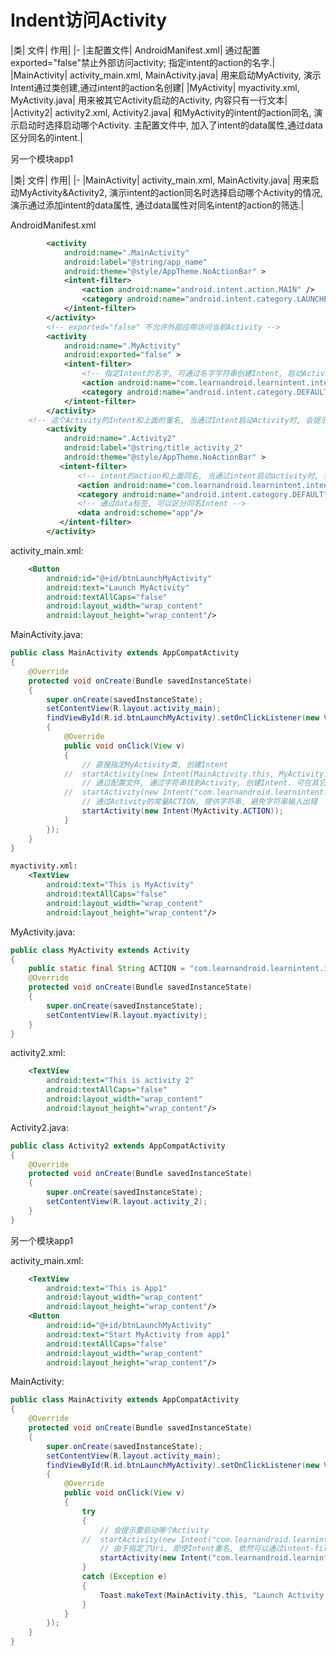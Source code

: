 # Indent访问Activity

|类| 文件| 作用|
|-
|主配置文件| AndroidManifest.xml| 通过配置exported="false"禁止外部访问activity; 指定intent的action的名字.|
|MainActivity| activity_main.xml, MainActivity.java|   用来启动MyActivity, 演示Intent通过类创建,通过intent的action名创建|
|MyActivity| myactivity.xml, MyActivity.java|     用来被其它Activity启动的Activity, 内容只有一行文本|
|Activity2| activity2.xml, Activity2.java|   和MyActivity的intent的action同名, 演示启动时选择启动哪个Activity. 主配置文件中, 加入了intent的data属性,通过data区分同名的intent.|

另一个模块app1

|类| 文件| 作用|
|-
|MainActivity|  activity_main.xml, MainActivity.java|   用来启动MyActivity&Activity2, 演示intent的action同名时选择启动哪个Activity的情况, 演示通过添加intent的data属性, 通过data属性对同名intent的action的筛选.|


AndroidManifest.xml
```xml
        <activity
            android:name=".MainActivity"
            android:label="@string/app_name"
            android:theme="@style/AppTheme.NoActionBar" >
            <intent-filter>
                <action android:name="android.intent.action.MAIN" />
                <category android:name="android.intent.category.LAUNCHER" />
            </intent-filter>
        </activity>
        <!-- exported="false" 不允许外部应用访问当前Activity -->
        <activity
            android:name=".MyActivity"
            android:exported="false" >
            <intent-filter>
                <!-- 指定Intent的名字, 可通过名字字符串创建Intent, 启动Activity -->
                <action android:name="com.learnandroid.learnintent.intent.action.MyActivity" />
                <category android:name="android.intent.category.DEFAULT" />
            </intent-filter>
        </activity>
	<!-- 这个Activity的Intent和上面的重名, 当通过Intent启动Activity时, 会提示选择启动哪个Activity -->
        <activity
            android:name=".Activity2"
            android:label="@string/title_activity_2"
            android:theme="@style/AppTheme.NoActionBar" >
	       <intent-filter>
		       <!-- intent的action和上面同名, 当通过intent启动activity时, 会提示打开哪个activity -->
		       <action android:name="com.learnandroid.learnintent.intent.action.MyActivity"/>
		       <category android:name="android.intent.category.DEFAULT"/>
		       <!-- 通过data标签, 可以区分同名Intent -->
		       <data android:scheme="app"/>
	       </intent-filter>
        </activity>
```

activity_main.xml:
```xml
	<Button
		android:id="@+id/btnLaunchMyActivity"
		android:text="Launch MyActivity"
		android:textAllCaps="false"
		android:layout_width="wrap_content"
		android:layout_height="wrap_content"/>
```

MainActivity.java:
```java
public class MainActivity extends AppCompatActivity
{
	@Override
	protected void onCreate(Bundle savedInstanceState)
	{
		super.onCreate(savedInstanceState);
		setContentView(R.layout.activity_main);
		findViewById(R.id.btnLaunchMyActivity).setOnClickListener(new View.OnClickListener()
		{
			@Override
			public void onClick(View v)
			{
				// 直接指定MyActivity类, 创建Intent
			//	startActivity(new Intent(MainActivity.this, MyActivity.class));
				// 通过配置文件, 通过字符串找到Activity, 创建Intent. 可在其它应用中访问到当前Activity
			//	startActivity(new Intent("com.learnandroid.learnintent.intent.action.MyActivity"));
				// 通过Activity的常量ACTION, 提供字符串, 避免字符串输入出错
				startActivity(new Intent(MyActivity.ACTION));
			}
		});
	}
}
```

```xml
myactivity.xml:
	<TextView
		android:text="This is MyActivity"
		android:textAllCaps="false"
		android:layout_width="wrap_content"
		android:layout_height="wrap_content"/>
```

MyActivity.java:
```java
public class MyActivity extends Activity
{
	public static final String ACTION = "com.learnandroid.learnintent.intent.action.MyActivity";
	@Override
	protected void onCreate(Bundle savedInstanceState)
	{
		super.onCreate(savedInstanceState);
		setContentView(R.layout.myactivity);
	}
}
```

activity2.xml:
```xml
	<TextView
		android:text="This is activity 2"
		android:textAllCaps="false"
		android:layout_width="wrap_content"
		android:layout_height="wrap_content"/>
```

Activity2.java:
```java
public class Activity2 extends AppCompatActivity
{
	@Override
	protected void onCreate(Bundle savedInstanceState)
	{
		super.onCreate(savedInstanceState);
		setContentView(R.layout.activity_2);
	}
}
```





另一个模块app1

activity_main.xml:
```xml
	<TextView
		android:text="This is App1"
		android:layout_width="wrap_content"
		android:layout_height="wrap_content"/>
	<Button
		android:id="@+id/btnLaunchMyActivity"
		android:text="Start MyActivity from app1"
		android:textAllCaps="false"
		android:layout_width="wrap_content"
		android:layout_height="wrap_content"/>
```

MainActivity:
```java
public class MainActivity extends AppCompatActivity
{
	@Override
	protected void onCreate(Bundle savedInstanceState)
	{
		super.onCreate(savedInstanceState);
		setContentView(R.layout.activity_main);
		findViewById(R.id.btnLaunchMyActivity).setOnClickListener(new View.OnClickListener()
		{
			@Override
			public void onClick(View v)
			{
				try
				{
					// 会提示要启动哪个Activity
				//	startActivity(new Intent("com.learnandroid.learnintent.intent.action.MyActivity"));
					// 由于指定了Uri, 即使Intent重名, 依然可以通过intent-filter的data区分两个Intent
					startActivity(new Intent("com.learnandroid.learnintent.intent.action.MyActivity", Uri.parse("app://hello")));
				}
				catch (Exception e)
				{
					Toast.makeText(MainActivity.this, "Launch Activity Failed", Toast.LENGTH_LONG).show();
				}
			}
		});
	}
}
```

